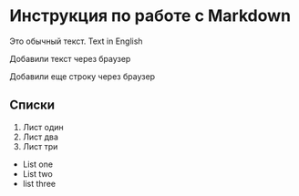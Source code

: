 # Инструкция по работе с Markdown

Это обычный текст. Text in English

Добавили текст через браузер

Добавили еще строку через браузер

## Списки

1. Лист один
2. Лист два
3. Лист три

* List one
* List two
* list three
